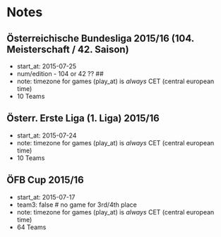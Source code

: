# Notes

## Österreichische Bundesliga 2015/16  (104. Meisterschaft / 42. Saison)

- start_at: 2015-07-25
- num/edition - 104 or 42 ??  ##
- note: timezone for games (play_at) is *always* CET (central european time)
- 10 Teams

## Österr. Erste Liga (1. Liga) 2015/16

- start_at: 2015-07-24
- note: timezone for games (play_at) is *always* CET (central european time)
- 10 Teams

## ÖFB Cup 2015/16

- start_at: 2015-07-17
- team3: false       # no game for 3rd/4th place
- note: timezone for games (play_at) is *always* CET (central european time)
- 64 Teams
